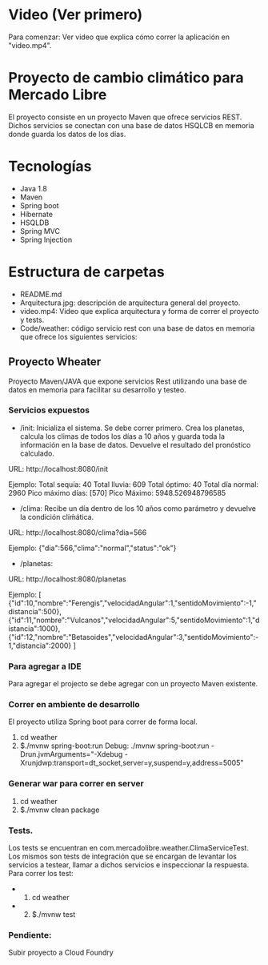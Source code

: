 # Video (Ver primero)
Para comenzar: Ver video que explica cómo correr la aplicación en "video.mp4".

# Proyecto de cambio climático para Mercado Libre
El proyecto consiste en un proyecto Maven que ofrece servicios REST. Dichos servicios se conectan con una base de datos HSQLCB en memoria donde guarda los datos de los días. 

# Tecnologías
- Java 1.8
- Maven
- Spring boot
- Hibernate
- HSQLDB
- Spring MVC
- Spring Injection

# Estructura de carpetas
- README.md
- Arquitectura.jpg: descripción de arquitectura general del proyecto. 
- video.mp4: Video que explica arquitectura y forma de correr el proyecto y tests. 
- Code/weather: código servicio rest con una base de datos en memoria que ofrece los siguientes servicios:

## Proyecto Wheater
Proyecto Maven/JAVA que expone servicios Rest utilizando una base de datos en memoria para facilitar su desarrollo y testeo. 

### Servicios expuestos
- /init: Inicializa el sistema. Se debe correr primero. Crea los planetas, calcula los climas de todos los días a 10 años y guarda toda la información en la base de datos. Devuelve el resultado del pronóstico calculado. 

URL: http://localhost:8080/init

Ejemplo:
	Total sequía: 40
	Total lluvia: 609
	Total óptimo: 40
	Total día normal: 2960
	Pico máximo días: [570]
	Pico Máximo: 5948.526948796585

- /clima: Recibe un día dentro de los 10 años como parámetro y devuelve la condición cliḿática. 

URL: http://localhost:8080/clima?dia=566

Ejemplo:
	{"dia":566,"clima":"normal","status":"ok"}

- /planetas: 

URL: http://localhost:8080/planetas

Ejemplo:
	[
		{"id":10,"nombre":"Ferengis","velocidadAngular":1,"sentidoMovimiento":-1,"distancia":500},
		{"id":11,"nombre":"Vulcanos","velocidadAngular":5,"sentidoMovimiento":1,"distancia":1000},
		{"id":12,"nombre":"Betasoides","velocidadAngular":3,"sentidoMovimiento":-1,"distancia":2000}
	]

### Para agregar a IDE
Para agregar el projecto se debe agregar con un proyecto Maven existente.

### Correr en ambiente de desarrollo
El proyecto utiliza Spring boot para correr de forma local.
1. cd weather
2. $./mvnw spring-boot:run
Debug: ./mvnw spring-boot:run -Drun.jvmArguments="-Xdebug -Xrunjdwp:transport=dt_socket,server=y,suspend=y,address=5005"

### Generar war para correr en server
1. cd weather
2. $./mvnw clean package

### Tests. 
Los tests se encuentran en com.mercadolibre.weather.ClimaServiceTest. Los mismos son tests de integración que se encargan de levantar los servicios a testear, llamar a dichos servicios e inspeccionar la respuesta. 
Para correr los test:
- 1. cd weather
- 2. $./mvnw test

### Pendiente:
Subir proyecto a Cloud Foundry
